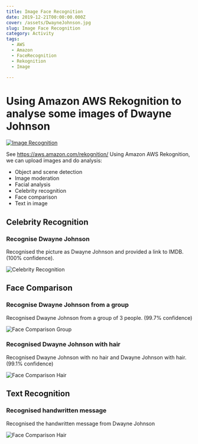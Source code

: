 ```yaml
---
title: Image Face Recognition
date: 2019-12-21T00:00:00.000Z
cover: /assets/DwayneJohnson.jpg
slug: Image Face Recognition
category: Activity
tags:
  - AWS
  - Amazon
  - FaceRecognition
  - Rekognition
  - Image
  
---
```


# Using Amazon AWS Rekognition to analyse some images of Dwayne Johnson

[![Image Recognition](/assets/ImageFaceRecognition_Rr-ROkOiK84.jpg)](https://www.youtube.com/watch?v=Rr-ROkOiK84)


See https://aws.amazon.com/rekognition/ 
Using Amazon AWS Rekognition, we can upload images and do analysis:
* Object and scene detection
* Image moderation
* Facial analysis
* Celebrity recognition
* Face comparison
* Text in image



## Celebrity Recognition
### Recognise Dwayne Johnson
Recognised the picture as Dwayne Johnson and provided a link to IMDB. (100% confidence).

![Celebrity Recognition](/assets/ImageFaceRecognition_Rr-ROkOiK84_main.jpg)





## Face Comparison

### Recognise Dwayne Johnson from a group
Recognised Dwayne Johnson from a group of 3 people. (99.7% confidence)

![Face Comparison Group](/assets/ImageFaceRecognition_Rr-ROkOiK84_group.jpg)


### Recognised Dwayne Johnson with hair 
Recognised Dwayne Johnson with no hair and Dwayne Johnson with hair. (99.1% confidence)

![Face Comparison Hair](/assets/ImageFaceRecognition_Rr-ROkOiK84_hair.jpg)


## Text Recognition
### Recognised handwritten message
Recognised the handwritten message from Dwayne Johnson

![Face Comparison Hair](/assets/ImageFaceRecognition_Rr-ROkOiK84_sign.jpg)